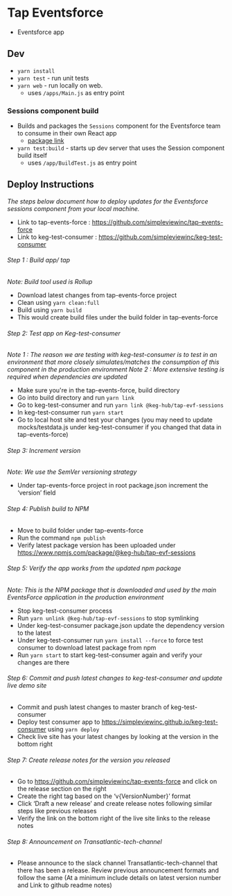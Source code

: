 # Tap Eventsforce
* Eventsforce app

## Dev
* `yarn install`
* `yarn test` - run unit tests
* `yarn web` - run locally on web. 
    * uses `/apps/Main.js` as entry point

### Sessions component build
* Builds and packages the `Sessions` component for the Eventsforce team to consume in their own React app
    * [package link](https://www.npmjs.com/package/@keg-hub/tap-evf-sessions)
* `yarn test:build` - starts up dev server that uses the Session component build itself
    * uses `/app/BuildTest.js` as entry point

## Deploy Instructions
*The steps below document how to deploy updates for the Eventsforce sessions component from your local machine.* 
- Link to tap-events-force : https://github.com/simpleviewinc/tap-events-force
- Link to keg-test-consumer : https://github.com/simpleviewinc/keg-test-consumer 

###### Step 1 : Build app/ tap
*Note: Build tool used is Rollup*
- Download latest changes from tap-events-force project
- Clean using `yarn clean:full`
- Build using `yarn build`
- This would create build files under the build folder in tap-events-force
###### Step 2: Test app on Keg-test-consumer
*Note 1 : The reason we are testing with keg-test-consumer is to test in an environment that more closely simulates/matches the consumption of this component in the production environment*
*Note 2 : More extensive testing is required when dependencies are updated*
- Make sure you're in the tap-events-force, build directory
- Go into build directory and run `yarn link`
- Go to keg-test-consumer and run `yarn link @keg-hub/tap-evf-sessions`
- In keg-test-consumer run `yarn start`
- Go to local host site and test your changes (you may need to update mocks/testdata.js under keg-test-consumer if you changed that data in tap-events-force)
###### Step 3: Increment version
*Note: We use the SemVer versioning strategy*
- Under tap-events-force project in root package.json increment the ‘version’ field
###### Step 4: Publish build to NPM
- Move to build folder under tap-events-force
- Run the command `npm publish`
- Verify latest package version has been uploaded under https://www.npmjs.com/package/@keg-hub/tap-evf-sessions
###### Step 5: Verify the app works from the updated npm package
*Note: This is the NPM package that is downloaded and used by the main EventsForce application in the production environment*
- Stop keg-test-consumer process
- Run `yarn unlink @keg-hub/tap-evf-sessions` to stop symlinking
- Under keg-test-consumer  package.json update the dependency version to the latest
- Under keg-test-consumer run `yarn install --force` to force test consumer to download latest package from npm
- Run `yarn start` to start keg-test-consumer again and verify your changes are there
###### Step 6: Commit and push latest changes to keg-test-consumer and update live demo site
- Commit and push latest changes to master branch of keg-test-consumer 
- Deploy test consumer app to https://simpleviewinc.github.io/keg-test-consumer using `yarn deploy`
- Check live site has your latest changes by looking at the version in the bottom right
###### Step 7: Create release notes for the version you released
- Go to https://github.com/simpleviewinc/tap-events-force and click on the release section on the right
- Create the right tag based on the ‘v{VersionNumber}’ format
- Click ‘Draft a new release’ and create release notes following similar steps like previous releases
- Verify the link on the bottom right of the live site links to the release notes
###### Step 8: Announcement on Transatlantic-tech-channel 
- Please announce to the slack channel Transatlantic-tech-channel that there has been a release. Review previous announcement formats and follow the same (At a minimum include details on latest version number and Link to github readme notes)



